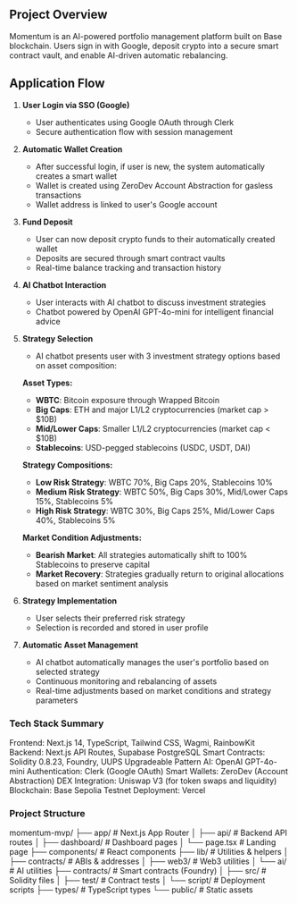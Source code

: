 ## Project Overview
Momentum is an AI-powered portfolio management platform built on Base blockchain. 
Users sign in with Google, deposit crypto into a secure smart contract vault, and enable AI-driven automatic rebalancing.

## Application Flow

1. **User Login via SSO (Google)**
   - User authenticates using Google OAuth through Clerk
   - Secure authentication flow with session management

2. **Automatic Wallet Creation**
   - After successful login, if user is new, the system automatically creates a smart wallet
   - Wallet is created using ZeroDev Account Abstraction for gasless transactions
   - Wallet address is linked to user's Google account

3. **Fund Deposit**
   - User can now deposit crypto funds to their automatically created wallet
   - Deposits are secured through smart contract vaults
   - Real-time balance tracking and transaction history

4. **AI Chatbot Interaction**
   - User interacts with AI chatbot to discuss investment strategies
   - Chatbot powered by OpenAI GPT-4o-mini for intelligent financial advice

5. **Strategy Selection**
   - AI chatbot presents user with 3 investment strategy options based on asset composition:
   
   **Asset Types:**
   - **WBTC**: Bitcoin exposure through Wrapped Bitcoin
   - **Big Caps**: ETH and major L1/L2 cryptocurrencies (market cap > $10B)
   - **Mid/Lower Caps**: Smaller L1/L2 cryptocurrencies (market cap < $10B)
   - **Stablecoins**: USD-pegged stablecoins (USDC, USDT, DAI)
   
   **Strategy Compositions:**
   - **Low Risk Strategy**: WBTC 70%, Big Caps 20%, Stablecoins 10%
   - **Medium Risk Strategy**: WBTC 50%, Big Caps 30%, Mid/Lower Caps 15%, Stablecoins 5%
   - **High Risk Strategy**: WBTC 30%, Big Caps 25%, Mid/Lower Caps 40%, Stablecoins 5%
   
   **Market Condition Adjustments:**
   - **Bearish Market**: All strategies automatically shift to 100% Stablecoins to preserve capital
   - **Market Recovery**: Strategies gradually return to original allocations based on market sentiment analysis

6. **Strategy Implementation**
   - User selects their preferred risk strategy
   - Selection is recorded and stored in user profile

7. **Automatic Asset Management**
   - AI chatbot automatically manages the user's portfolio based on selected strategy
   - Continuous monitoring and rebalancing of assets
   - Real-time adjustments based on market conditions and strategy parameters

### Tech Stack Summary

Frontend: Next.js 14, TypeScript, Tailwind CSS, Wagmi, RainbowKit
Backend: Next.js API Routes, Supabase PostgreSQL
Smart Contracts: Solidity 0.8.23, Foundry, UUPS Upgradeable Pattern
AI: OpenAI GPT-4o-mini
Authentication: Clerk (Google OAuth)
Smart Wallets: ZeroDev (Account Abstraction)
DEX Integration: Uniswap V3 (for token swaps and liquidity)
Blockchain: Base Sepolia Testnet
Deployment: Vercel

### Project Structure

momentum-mvp/
├── app/                    # Next.js App Router
│   ├── api/               # Backend API routes
│   ├── dashboard/         # Dashboard pages
│   └── page.tsx           # Landing page
├── components/            # React components
├── lib/                   # Utilities & helpers
│   ├── contracts/        # ABIs & addresses
│   ├── web3/            # Web3 utilities
│   └── ai/              # AI utilities
├── contracts/            # Smart contracts (Foundry)
│   ├── src/             # Solidity files
│   ├── test/            # Contract tests
│   └── script/          # Deployment scripts
├── types/               # TypeScript types
└── public/              # Static assets